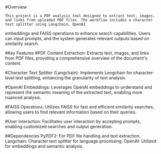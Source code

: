 #Overview

    This project is a PDF analysis tool designed to extract text, images, and links from uploaded PDF files. The workflow includes a character text splitter using Langchain, OpenAI 
  embeddings and FAISS operations to enhance search capabilities. Users can input prompts, and the system generates relevant outputs based on similarity search.

#Key Features
  #PDF Content Extraction: 
      Extracts text, images, and links from PDF files, providing a comprehensive overview of the document's content.

  #Character Text Splitter (Langchain): 
      Implements Langchain for character-level text splitting, enhancing the granularity of text analysis.

  #OpenAI Embeddings: 
      Leverages OpenAI embeddings to understand and represent the semantic meaning of the extracted text, enabling more nuanced analysis.

  #FAISS Operations: 
      Utilizes FAISS for fast and efficient similarity searches, allowing users to find relevant information based on their queries.

  #User Interaction: 
      Facilitates user interaction by accepting prompts, enabling customized searches and output generation.

##Dependencies
PyPDF2: For PDF file handling and text extraction.
Langchain: Character text splitter for language processing.
OpenAI: Utilized for embeddings and semantic analysis.
